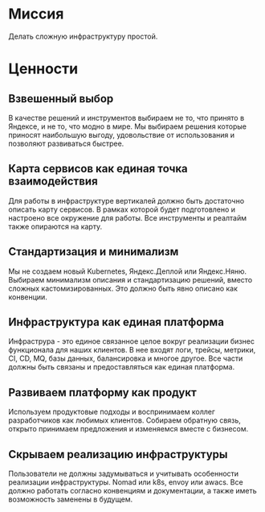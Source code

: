 # Миссия

Делать сложную инфраструктуру простой.

# Ценности

## Взвешенный выбор

В качестве решений и инструментов выбираем не то, что принято в Яндексе, и не то, что модно в мире.
Мы выбираем решения которые приносят наибольшую выгоду, удовольствие от использования и позволяют развиваться быстрее.

## Карта сервисов как единая точка взаимодействия

Для работы в инфраструктуре вертикалей должно быть достаточно описать карту сервисов.
В рамках которой будет подготовлено и настроено все окружение для работы.
Все инструменты и реалтайм также опираются на карту.

## Стандартизация и минимализм

Мы не создаем новый Kubernetes, Яндекс.Деплой или Яндекс.Няню.
Выбираем минимализм описания и стандартизацию решений, вместо сложных кастомизированных.
Это должно быть явно описано как конвенции.

## Инфраструктура как единая платформа

Инфраструра - это единое связанное целое вокруг реализации бизнес функционала для наших клиентов.
В нее входят логи, трейсы, метрики, CI, CD, MQ, базы данных,  балансировка и многое другое.
Все части должны быть связаны и предоставляться как единая платформа.

## Развиваем платформу как продукт

Используем продуктовые подходы и воспринимаем коллег разработчиков как любимых клиентов.
Собираем обратную связь, открыто принимаем предложения и изменяемся вместе с бизнесом.

## Скрываем реализацию инфраструктуры

Пользователи не должны задумываться и учитывать особенности реализации инфраструктуры.
Nomad или k8s, envoy или awaсs.
Все должно работать согласно конвенциям и документации, а также иметь возможность заменены в будущем.
